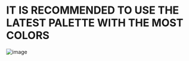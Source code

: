# IT IS RECOMMENDED TO USE THE LATEST PALETTE WITH THE MOST COLORS
![image](https://github.com/user-attachments/assets/2045f372-eb90-49fb-b4f5-80f619dbba90)

